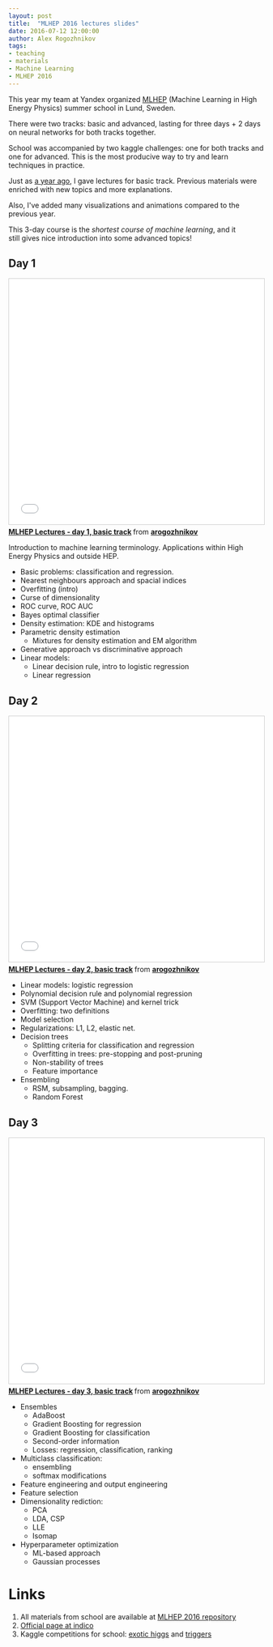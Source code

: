 ```yaml
---
layout: post
title:  "MLHEP 2016 lectures slides"
date: 2016-07-12 12:00:00
author: Alex Rogozhnikov
tags: 
- teaching
- materials
- Machine Learning
- MLHEP 2016
---
```


This year my team at Yandex organized [MLHEP](http://indico.cern.ch/event/497368/) (Machine Learning in High Energy Physics) summer school in Lund, Sweden. 
 
There were two tracks: basic and advanced, lasting for three days + 2 days on neural networks for both tracks together.

School was accompanied by two kaggle challenges: one for both tracks and one for advanced.
This is the most producive way to try and learn techniques in practice.

Just as [a year ago](http://arogozhnikov.github.io/2015/09/07/mlhep-slides.html), 
I gave lectures for basic track. Previous materials were enriched with new topics and more explanations.

Also, I've added many visualizations and animations compared to the previous year.

This 3-day course is the *shortest course of machine learning*, and it  
 still gives nice introduction into some advanced topics! 


## Day 1 

<iframe src="//www.slideshare.net/slideshow/embed_code/key/6GjD7DtZfLWLJA" width="595" height="485" frameborder="0" marginwidth="0" marginheight="0" scrolling="no" style="border:1px solid #CCC; border-width:1px; margin-bottom:5px; max-width: 100%;" allowfullscreen> </iframe> <div style="margin-bottom:5px"> <strong> <a href="//www.slideshare.net/arogozhnikov/mlhep-lectures-day-1-basic-track" title="MLHEP Lectures - day 1, basic track" target="_blank">MLHEP Lectures - day 1, basic track</a> </strong> from <strong><a href="//www.slideshare.net/arogozhnikov" target="_blank">arogozhnikov</a></strong> </div>

Introduction to machine learning terminology. 
Applications within High Energy Physics and outside HEP.

* Basic problems: classification and regression.
* Nearest neighbours approach and spacial indices
* Overfitting (intro)
* Curse of dimensionality
* ROC curve, ROC AUC
* Bayes optimal classifier
* Density estimation: KDE and histograms
* Parametric density estimation
    * Mixtures for density estimation and EM algorithm
* Generative approach vs discriminative approach
* Linear models:
    * Linear decision rule, intro to logistic regression
    * Linear regression 


## Day 2

<iframe src="//www.slideshare.net/slideshow/embed_code/key/rY1KdZsIm9sWC8" width="595" height="485" frameborder="0" marginwidth="0" marginheight="0" scrolling="no" style="border:1px solid #CCC; border-width:1px; margin-bottom:5px; max-width: 100%;" allowfullscreen> </iframe> <div style="margin-bottom:5px"> <strong> <a href="//www.slideshare.net/arogozhnikov/mlhep-lectures-day-2-basic-track" title="MLHEP Lectures - day 2, basic track" target="_blank">MLHEP Lectures - day 2, basic track</a> </strong> from <strong><a href="//www.slideshare.net/arogozhnikov" target="_blank">arogozhnikov</a></strong> </div>

* Linear models: logistic regression
* Polynomial decision rule and polynomial regression
* SVM (Support Vector Machine) and kernel trick
* Overfitting: two definitions
* Model selection
* Regularizations: L1, L2, elastic net.
* Decision trees 
    * Splitting criteria for classification and regression
    * Overfitting in trees: pre-stopping and post-pruning
    * Non-stability of trees
    * Feature importance
* Ensembling
    * RSM, subsampling, bagging. 
    * Random Forest


## Day 3

<iframe src="//www.slideshare.net/slideshow/embed_code/key/e43kK0TpIBMIZQ" width="595" height="485" frameborder="0" marginwidth="0" marginheight="0" scrolling="no" style="border:1px solid #CCC; border-width:1px; margin-bottom:5px; max-width: 100%;" allowfullscreen> </iframe> <div style="margin-bottom:5px"> <strong> <a href="//www.slideshare.net/arogozhnikov/mlhep-lectures-day-3-basic-track" title="MLHEP Lectures - day 3, basic track" target="_blank">MLHEP Lectures - day 3, basic track</a> </strong> from <strong><a href="//www.slideshare.net/arogozhnikov" target="_blank">arogozhnikov</a></strong> </div>


* Ensembles
    * AdaBoost
    * Gradient Boosting for regression
    * Gradient Boosting for classification
    * Second-order information
    * Losses: regression, classification, ranking
* Multiclass classification:
    * ensembling 
    * softmax modifications
* Feature engineering and output engineering
* Feature selection
* Dimensionality rediction:
    * PCA
    * LDA, CSP
    * LLE 
    * Isomap
* Hyperparameter optimization 
    * ML-based approach
    * Gaussian processes

# Links

1. All materials from school are available at [MLHEP 2016 repository](https://github.com/yandexdataschool/mlhep2016)
2. [Official page at indico](http://indico.cern.ch/event/497368/)
3. Kaggle competitions for school: [exotic higgs](https://inclass.kaggle.com/c/mlhep-2016-higgs-detection) and [triggers](https://inclass.kaggle.com/c/mlhep-2016-trigger-system)
 

